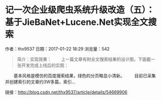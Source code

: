 # 记一次企业级爬虫系统升级改造（五）：基于JieBaNet+Lucene.Net实现全文搜索
作者：thx9537
日期：2017-01-22 18:29
浏览量：542
> 简介：实现效果：
　　上一篇文章有附全文搜索结果的设计图，下面截一张开发完成上线后的实图：

　　基本风格是模仿的百度搜索结果，绿色的分页略显小清新。
　　目前已采集并创建索引的文章约3W多篇，索引...

 链接：http://blog.csdn.net/thx9537/article/details/54669906
